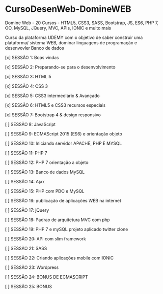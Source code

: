 # CursoDesenWeb-DomineWEB
 Domine Web - 20 Cursos - HTML5, CSS3, SASS, Bootstrap, JS, ES6, PHP 7, OO, MySQL, JQuery, MVC, APIs, IONIC e muito mais
 
 Curso da plataforma UDEMY com o objetivo de saber construir uma plataforma/ sistema WEB, dominar linguagens de programação e desenvovler Banco de dados

[x] SESSÃO 1: Boas vindas

[x] SESSÃO 2: Preparando-se para o desenvolvimento

[x] SESSÃO 3: HTML 5

[x] SESSÃO 4: CSS 3

[x] SESSÃO 5: CSS3 intermediário & Avançado

[x] SESSÃO 6: HTML5 e CSS3 recursos especiais

[x] SESSÃO 7: Bootstrap 4 & design responsivo

[ ] SESSÃO 8: JavaScript

[ ] SESSÃO 9: ECMAScript 2015 (ES6) e orientação objeto

[ ] SESSÃO 10: Iniciando servidor APACHE, PHP E MYSQL

[ ] SESSÃO 11: PHP 7

[ ] SESSÃO 12: PHP 7 orientação a objeto

[ ] SESSÃO 13: Banco de dados MySQL

[ ] SESSÃO 14: Ajax

[ ] SESSÃO 15: PHP com PDO e MySQL

[ ] SESSÃO 16: publicação de aplicações WEB na internet

[ ] SESSÃO 17: jQuery

[ ] SESSÃO 18: Padrao de arquitetura MVC com php

[ ] SESSÃO 19: PHP 7 e mySQL projeto aplicado twitter clone

[ ] SESSÃO 20: API com slim framework

[ ] SESSÃO 21: SASS

[ ] SESSÃO 22: Criando aplicações mobile com IONIC

[ ] SESSÃO 23: Wordpress

[ ] SESSÃO 24: BONUS DE ECMASCRIPT

[ ] SESSÃO 25: BONUS

